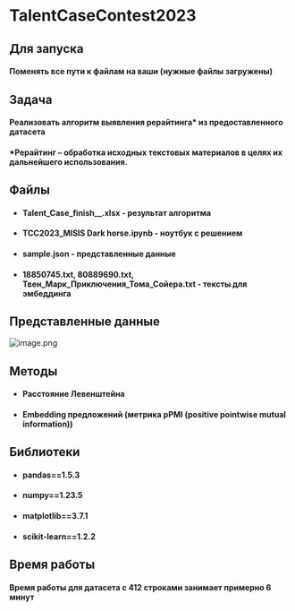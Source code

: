 # **TalentCaseContest2023**

## **Для запуска**
#### Поменять все пути к файлам на ваши (нужные файлы загружены)

## **Задача**
#### Реализовать алгоритм выявления рерайтинга* из предоставленного датасета
#### *Рерайтинг – обработка исходных текстовых материалов в целях их дальнейшего использования.

## **Файлы**
* #### Talent_Case_finish__.xlsx - результат алгоритма
* #### ТСС2023_MISIS Dark horse.ipynb - ноутбук с решением
* #### sample.json - представленные данные
* #### 18850745.txt, 80889690.txt, Твен_Марк_Приключения_Тома_Сойера.txt - тексты для эмбеддинга

## **Представленные данные**
![image.png](https://i.postimg.cc/wTfVKmTb/image.png)

## **Методы**
* #### Расстояние Левенштейна
* #### Embedding предложений (метрика pPMI (positive pointwise mutual information))

## **Библиотеки**
* #### pandas==1.5.3
* #### numpy==1.23.5
* #### matplotlib==3.7.1
* #### scikit-learn==1.2.2

## **Время работы**
#### Время работы для датасета с 412 строками занимает примерно 6 минут
